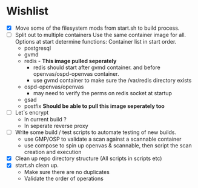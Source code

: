 # Wishlist
- [x] Move some of the filesystem mods from start.sh to build process.
- [ ] Split out to multiple containers
	Use the same container image for all. Options at start determine functions:
	Container list in start order.
	- postgresql
	- gvmd
	- redis - **This image pulled seperately**
		- redis should start after gvmd container. and before openvas/ospd-openvas container.
		- use gvmd container to make sure the /var/redis directory exists
	- ospd-openvas/openvas
		- may need to verify the perms on redis socket at startup
	- gsad
	- postfix **Should be able to pull this image seperately too**
- [ ] Let`s encrypt 
	- In current build ?
	- In seperate reverse proxy
- [ ] Write some build / test scripts to automate testing of new builds. 
	- use GMP/OSP to validate a scan against a scannable container
	- use compose to spin up openvas &  scannable, then script the scan creation and execution
- [x] Clean up repo directory structure (All scripts in scripts etc)
- [x] start.sh clean up. 
	- Make sure there are no duplicates
	- Validate the order of operations
